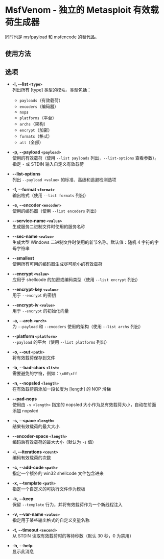 # MsfVenom - 独立的 Metasploit 有效载荷生成器

同时也是 msfpayload 和 msfencode 的替代品。

## 使用方法

## 选项

- **-l, --list `<type>`**  
  列出所有 [type] 类型的模块。类型包括：
  - `payloads`（有效载荷）
  - `encoders`（编码器）
  - `nops`
  - `platforms`（平台）
  - `archs`（架构）
  - `encrypt`（加密）
  - `formats`（格式）
  - `all`（全部）

- **-p, --payload `<payload>`**  
  使用的有效载荷（使用 `--list payloads` 列出，`--list-options` 查看参数）。指定 `-` 或 STDIN 输入自定义有效载荷

- **--list-options**  
  列出 `--payload <value>` 的标准、高级和逃避检测选项

- **-f, --format `<format>`**  
  输出格式（使用 `--list formats` 列出）

- **-e, --encoder `<encoder>`**  
  使用的编码器（使用 `--list encoders` 列出）

- **--service-name `<value>`**  
  生成服务二进制文件时使用的服务名称

- **--sec-name `<value>`**  
  生成大型 Windows 二进制文件时使用的新节名称。默认值：随机 4 字符的字母字符串

- **--smallest**  
  使用所有可用的编码器生成尽可能小的有效载荷

- **--encrypt `<value>`**  
  应用于 shellcode 的加密或编码类型（使用 `--list encrypt` 列出）

- **--encrypt-key `<value>`**  
  用于 `--encrypt` 的密钥

- **--encrypt-iv `<value>`**  
  用于 `--encrypt` 的初始化向量

- **-a, --arch `<arch>`**  
  为 `--payload` 和 `--encoders` 使用的架构（使用 `--list archs` 列出）

- **--platform `<platform>`**  
  `--payload` 的平台（使用 `--list platforms` 列出）

- **-o, --out `<path>`**  
  将有效载荷保存到文件

- **-b, --bad-chars `<list>`**  
  需要避免的字符，例如：`\x00\xff`

- **-n, --nopsled `<length>`**  
  在有效载荷前添加一段长度为 [length] 的 NOP 滑梯

- **--pad-nops**  
  使用由 `-n <length>` 指定的 nopsled 大小作为总有效载荷大小，自动在前面添加 nopsled

- **-s, --space `<length>`**  
  结果有效载荷的最大大小

- **--encoder-space `<length>`**  
  编码后有效载荷的最大大小（默认为 `-s` 值）

- **-i, --iterations `<count>`**  
  编码有效载荷的次数

- **-c, --add-code `<path>`**  
  指定一个额外的 win32 shellcode 文件包含进来

- **-x, --template `<path>`**  
  指定一个自定义的可执行文件作为模板

- **-k, --keep**  
  保留 `--template` 行为，并将有效载荷作为一个新线程注入

- **-v, --var-name `<value>`**  
  指定用于某些输出格式的自定义变量名称

- **-t, --timeout `<second>`**  
  从 STDIN 读取有效载荷时的等待秒数（默认 30 秒，0 为禁用）

- **-h, --help**  
  显示此消息